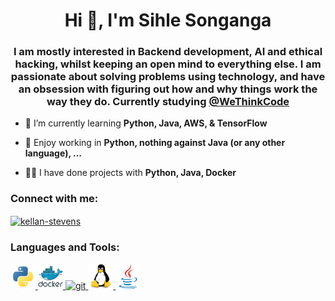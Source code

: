 <h1 align="center">Hi 👋, I'm Sihle Songanga</h1>
<h3 align="center">I am mostly interested in Backend development, AI and ethical hacking, whilst keeping an open mind to everything else. I am passionate about solving problems using technology, and have an obsession with figuring out how and why things work the way they do. Currently studying <a href="https://wethinkcode.co.za">@WeThinkCode </a></h3>

- 🌱 I’m currently learning **Python, Java, AWS, & TensorFlow**

- 💬 Enjoy working in **Python, nothing against Java (or any other language), ...**

- 👨‍💻 I have done projects with **Python, Java, Docker**

<h3 align="left">Connect with me:</h3>
<p align="left">
<a href="https://www.linkedin.com/in/sihle-songanga-32b660222" target="blank"><img align="center" src="https://raw.githubusercontent.com/rahuldkjain/github-profile-readme-generator/master/src/images/icons/Social/linked-in-alt.svg" alt="kellan-stevens" height="30" width="40" /></a>
</p>

<h3 align="left">Languages and Tools:</h3>
<p align="left">
</a> <a href="https://www.python.org" target="_blank" rel="noreferrer"> <img src="https://raw.githubusercontent.com/devicons/devicon/master/icons/python/python-original.svg" alt="python" width="40" height="40"/> <a href="https://www.docker.com/" target="_blank" rel="noreferrer"> <img src="https://raw.githubusercontent.com/devicons/devicon/master/icons/docker/docker-original-wordmark.svg" alt="docker" width="40" height="40"/> </a> <a href="https://git-scm.com/" target="_blank" rel="noreferrer"> <img src="https://www.vectorlogo.zone/logos/git-scm/git-scm-icon.svg" alt="git" width="40" height="40"/>   <a href="https://www.linux.org/" target="_blank" rel="noreferrer"> <img src="https://raw.githubusercontent.com/devicons/devicon/master/icons/linux/linux-original.svg" alt="linux" width="40" height="40"/>  </a>  <a href="https://www.java.com" target="_blank" rel="noreferrer"> <img src="https://raw.githubusercontent.com/devicons/devicon/master/icons/java/java-original.svg" alt="java" width="40" height="40"/> </a> 
  
</p>
